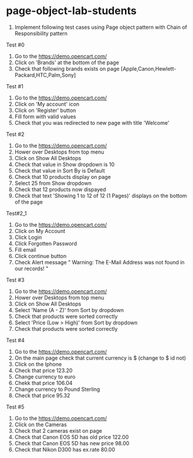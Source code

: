 # page-object-lab-students

1. Implement following test cases using Page object pattern with Chain of Responsibility pattern 

Test #0
1. Go to the https://demo.opencart.com/
2. Click on 'Brands' at the bottom of the page
3. Check that following brands exists on page [Apple,Canon,Hewlett-Packard,HTC,Palm,Sony]

Test #1
1. Go to the https://demo.opencart.com/
2. Click on 'My account' icon
3. Click on 'Register' button
4. Fill form with valid values
5. Check that you was redirected to new page with title 'Welcome'

Test #2
1. Go to the https://demo.opencart.com/
2. Hower over Desktops from top menu
3. Click on Show All Desktops
4. Check that value in Show dropdown is 10
5. Check that value in Sort By is Default
6. Check that 10 products display on page
7. Select 25 from Show dropdown
8. Check that 12 products now dispayed
9. Check that text 'Showing 1 to 12 of 12 (1 Pages)' displays on the bottom of the page

Test#2_1
1. Go to the https://demo.opencart.com/
2. Click on My Account
3. Click Login
4. Click Forgotten Password
5. Fill email
6. Click continue button
7. Check Alert message " Warning: The E-Mail Address was not found in our records! "

Test #3
1. Go to the https://demo.opencart.com/
2. Hower over Desktops from top menu
3. Click on Show All Desktops
4. Select 'Name (A - Z)' from Sort by dropdown
5. Check that products were sorted correctly
6. Select 'Price (Low > High)' from Sort by dropdown
7. Check that products were sorted correctly

Test #4
1. Go to the https://demo.opencart.com/
2. On the main page check that current currency is $ (change to $ id not)
3. Click on the Iphone
4. Check that price 123.20
5. Change currency to euro
6. Chekk that price 106.04
7. Change currency to Pound Sterling
8. Check that price 95.32

Test #5
1. Go to the https://demo.opencart.com/
2. Click on the Cameras
3. Check that 2 cameras exist on page
4. Check that Canon EOS 5D has old price 122.00
5. Check that Canon EOS 5D has new price 98.00
6. Check that Nikon D300 has ex.rate 80.00
